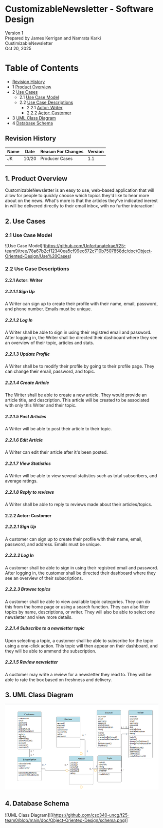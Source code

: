 # CustomizableNewsletter - Software Design 

Version 1  
Prepared by James Kerrigan and Namrata Karki\
CustimizableNewsletter\
Oct 20, 2025

Table of Contents
=================
* [Revision History](#revision-history)
* 1 [Product Overview](#1-product-overview)
* 2 [Use Cases](#2-use-cases)
  * 2.1 [Use Case Model](#21-use-case-model)
  * 2.2 [Use Case Descriptions](#22-use-case-descriptions)
    * 2.2.1 [Actor: Writer](#221-actor-Writer)
    * 2.2.2 [Actor: Customer](#222-actor-customer) 
* 3 [UML Class Diagram](#3-uml-class-diagram)
* 4 [Database Schema](#4-database-schema)

## Revision History
| Name | Date    | Reason For Changes  | Version   |
| ---- | ------- | ------------------- | --------- |
|  JK  |10/20    | Producer Cases      |    1.1    |
|      |         |                     |           |
|      |         |                     |           |

## 1. Product Overview
CustomizableNewsletter is an easy to use, web-based application that will allow for people to quickly choose which topics they'd like to hear more about on the news. What's more is that the articles they've indicated inerest in will be delivered directly
to their email inbox, with no further interaction!

## 2. Use Cases
### 2.1 Use Case Model
![Use Case Model]!(https://github.com/UnfortunateIrae/f25-team9/tree/78a67b2cf12340ea5cf99ec672c710b7507858dc/doc/Object-Oriented-Design/Use%20Cases)
### 2.2 Use Case Descriptions

#### 2.2.1 Actor: Writer
##### 2.2.1.1 Sign Up
A Writer can sign up to create their profile with their name, email, password, and phone number. Emails must be unique.
##### 2.2.1.2 Log In
A Writer shall be able to sign in using their registred email and password. After logging in, the Writer shall be directed their dashboard where they see an overview of their topic, articles and stats.
##### 2.2.1.3 Update Profile
A Writer shall be to modify their profile by going to their profile page. They can change their email, password, and topic.
##### 2.2.1.4 Create Article
The Writer shall be able to create a new article. They would provide an article title, and description. This article will be created to be associated with only this Writer and their topic.
##### 2.2.1.5 Post Articles
A Writer will be able to post their article to their topic.
##### 2.2.1.6 Edit Article
A Writer can edit their article after it's been posted.
##### 2.2.1.7 View Statistics
A Writer will be able to view several statistics such as total subscribers, and average ratings.
##### 2.2.1.8 Reply to reviews
A Writer shall be able to reply to reviews made about their articles/topics.

#### 2.2.2 Actor: Customer
##### 2.2.2.1 Sign Up
A customer can sign up to create their profile with their name, email, password, and address. Emails must be unique.
##### 2.2.2.2 Log In
A customer shall be able to sign in using their registred email and password. After logging in, the customer shall be directed their dashboard where they see an overview of their subscriptions.
##### 2.2.2.3 Browse topics
A customer shall be able to view available topic categories. They can do this from the home page or using a search function. They can also filter topics by name, descriptions, or writer. They will also be able to select one newsletter and view more details.
##### 2.2.1.4 Subscribe to a newsletter topic
Upon selecting a topic, a customer shall be able to subscribe for the topic using a one-click action. This topic will then appear on their dashboard, and they will be able to ammend the subscription.
##### 2.2.1.5 Review newsletter
A customer may write a review for a newsletter they read to. They will be able to rate the box based on freshness and delivery.

## 3. UML Class Diagram
![UML Class Diagram](https://github.com/UnfortunateIrae/f25-team9/blob/b7052b9763d7633985e1ae27d4f2c525f81d800b/doc/Object-Oriented-Design/UML%20Diagram/UML%20Diagram.png)
## 4. Database Schema
![UML Class Diagram]![(https://github.com/csc340-uncg/f25-team0/blob/main/doc/Object-Oriented-Design/schema.png)]